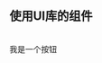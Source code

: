## 使用UI库的组件

<br>

<Example>
  <a-button type="primary" danger>
    我是一个按钮
  </a-button>
</Example>
